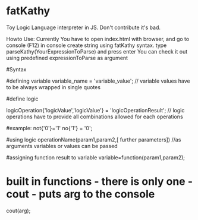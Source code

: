 fatKathy
========

Toy Logic Language interpreter in JS. Don't contribute it's bad.

Howto Use:
Currently You have to open index.html with browser, and go to console (F12)
in console create string using fatKathy syntax. type parseKathy(YourExpressionToParse) and press enter
You can check it out using predefined expressionToParse as argument

#Syntax

#defining variable
variable_name = 'variable_value'; // variable values have to be always wrapped in single quotes

#define logic

logicOperation{'logicValue','logicValue'} = 'logicOperationResult'; // logic operations have to provide all combinations allowed for each operations

#example:
not{'0'}='1'
no{'1'} = '0';

#using logic
operationName(param1,param2,[ further parameters]) //as arguments variables or values can be passed


#assigning function result to variable
variable=function(param1,param2);

# built in functions - there is only one - cout - puts arg to the console
cout(arg);


